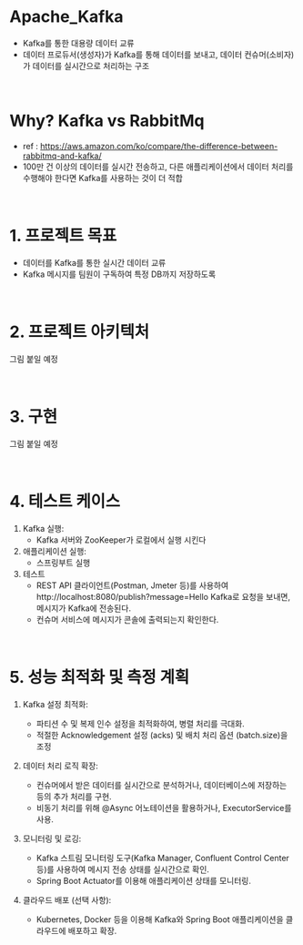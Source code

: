 <!-- 
- 카프카 :  https://resilient-923.tistory.com/402 
-->
# Apache_Kafka
- Kafka를 통한 대용량 데이터 교류
- 데이터 프로듀서(생성자)가 Kafka를 통해 데이터를 보내고, 데이터 컨슈머(소비자)가 데이터를 실시간으로 처리하는 구조

<br/>

# Why? Kafka vs RabbitMq
- ref : https://aws.amazon.com/ko/compare/the-difference-between-rabbitmq-and-kafka/
- 100만 건 이상의 데이터를 실시간 전송하고, 다른 애플리케이션에서 데이터 처리를 수행해야 한다면 Kafka를 사용하는 것이 더 적합

<br/>

# 1. 프로젝트 목표
- 데이터를 Kafka를 통한 실시간 데이터 교류
- Kafka 메시지를 팀원이 구독하여 특정 DB까지 저장하도록
  
<br/>

# 2. 프로젝트 아키텍처
그림 붙일 예정

<br/>

# 3. 구현
그림 붙일 예정

<br/>

# 4. 테스트 케이스
1. Kafka 실행:
   - Kafka 서버와 ZooKeeper가 로컬에서 실행 시킨다
2. 애플리케이션 실행:
   - 스프링부트 실행
3. 테스트
   - REST API 클라이언트(Postman, Jmeter 등)를 사용하여 http://localhost:8080/publish?message=Hello Kafka로 요청을 보내면, 메시지가 Kafka에 전송된다.
   - 컨슈머 서비스에 메시지가 콘솔에 출력되는지 확인한다.
<br/>

# 5. 성능 최적화 및 측정 계획
1. Kafka 설정 최적화:
   - 파티션 수 및 복제 인수 설정을 최적화하여, 병렬 처리를 극대화.
   - 적절한 Acknowledgement 설정 (acks) 및 배치 처리 옵션 (batch.size)을 조정

2. 데이터 처리 로직 확장:
   - 컨슈머에서 받은 데이터를 실시간으로 분석하거나, 데이터베이스에 저장하는 등의 추가 처리를 구현.
   - 비동기 처리를 위해 @Async 어노테이션을 활용하거나, ExecutorService를 사용.

3. 모니터링 및 로깅:
   - Kafka 스트림 모니터링 도구(Kafka Manager, Confluent Control Center 등)를 사용하여 메시지 전송 상태를 실시간으로 확인.
   - Spring Boot Actuator를 이용해 애플리케이션 상태를 모니터링.

3. 클라우드 배포 (선택 사항):
   - Kubernetes, Docker 등을 이용해 Kafka와 Spring Boot 애플리케이션을 클라우드에 배포하고 확장.

<br/>


<!-- 
css

Apache_kafka/
├── src/
│   ├── main/
│   │   ├── java/
│   │   │   └── com/
│   │   │       └── example/
│   │   │           └── apache_kafka/
│   │   │               ├── controller/
│   │   │               │   └── KafkaController.java
│   │   │               ├── service/
│   │   │               │   ├── KafkaProducerService.java
│   │   │               │   └── KafkaConsumerService.java
│   │   │               └── MyKafkaProjectApplication.java
│   │   └── resources/
│   │       ├── application.properties
│   │       └── logback-spring.xml (선택 사항: 로깅 설정 파일)
│   └── test/
│       └── java/
│           └── com/
│               └── example/
│                   └── mykafkaproject/
│                       └── MyKafkaProjectApplicationTests.java
├── build.gradle
└── settings.gradle

-->